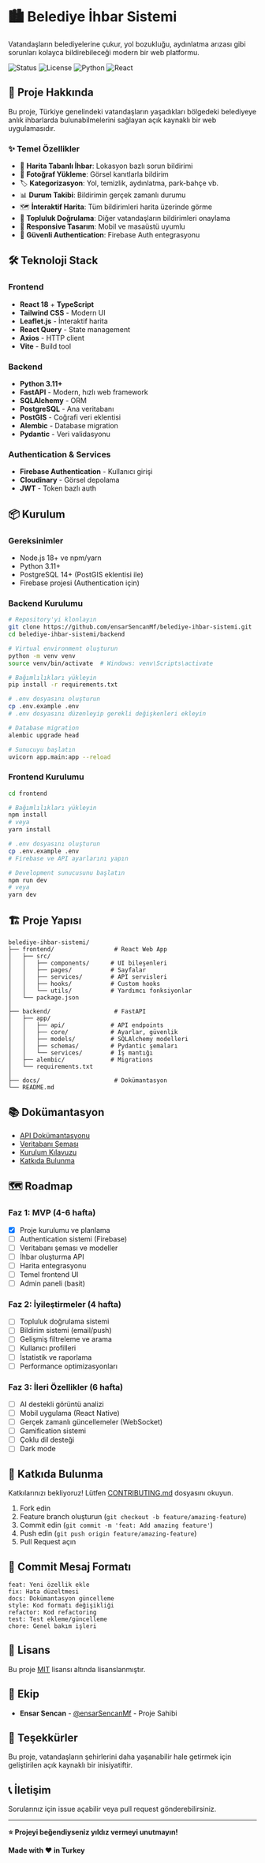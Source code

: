 # 🏙️ Belediye İhbar Sistemi

Vatandaşların belediyelerine çukur, yol bozukluğu, aydınlatma arızası gibi sorunları kolayca bildirebileceği modern bir web platformu.

![Status](https://img.shields.io/badge/status-in%20development-yellow)
![License](https://img.shields.io/badge/license-MIT-blue)
![Python](https://img.shields.io/badge/python-3.11+-blue)
![React](https://img.shields.io/badge/react-18+-blue)

## 🎯 Proje Hakkında

Bu proje, Türkiye genelindeki vatandaşların yaşadıkları bölgedeki belediyeye anlık ihbarlarda bulunabilmelerini sağlayan açık kaynaklı bir web uygulamasıdır.

### ✨ Temel Özellikler

- 📍 **Harita Tabanlı İhbar**: Lokasyon bazlı sorun bildirimi
- 📸 **Fotoğraf Yükleme**: Görsel kanıtlarla bildirim
- 🏷️ **Kategorizasyon**: Yol, temizlik, aydınlatma, park-bahçe vb.
- 📊 **Durum Takibi**: Bildirimin gerçek zamanlı durumu
- 🗺️ **İnteraktif Harita**: Tüm bildirimleri harita üzerinde görme
- 👥 **Topluluk Doğrulama**: Diğer vatandaşların bildirimleri onaylama
- 📱 **Responsive Tasarım**: Mobil ve masaüstü uyumlu
- 🔐 **Güvenli Authentication**: Firebase Auth entegrasyonu

## 🛠️ Teknoloji Stack

### Frontend
- **React 18** + **TypeScript**
- **Tailwind CSS** - Modern UI
- **Leaflet.js** - İnteraktif harita
- **React Query** - State management
- **Axios** - HTTP client
- **Vite** - Build tool

### Backend
- **Python 3.11+**
- **FastAPI** - Modern, hızlı web framework
- **SQLAlchemy** - ORM
- **PostgreSQL** - Ana veritabanı
- **PostGIS** - Coğrafi veri eklentisi
- **Alembic** - Database migration
- **Pydantic** - Veri validasyonu

### Authentication & Services
- **Firebase Authentication** - Kullanıcı girişi
- **Cloudinary** - Görsel depolama
- **JWT** - Token bazlı auth

## 📦 Kurulum

### Gereksinimler

- Node.js 18+ ve npm/yarn
- Python 3.11+
- PostgreSQL 14+ (PostGIS eklentisi ile)
- Firebase projesi (Authentication için)

### Backend Kurulumu

```bash
# Repository'yi klonlayın
git clone https://github.com/ensarSencanMf/belediye-ihbar-sistemi.git
cd belediye-ihbar-sistemi/backend

# Virtual environment oluşturun
python -m venv venv
source venv/bin/activate  # Windows: venv\Scripts\activate

# Bağımlılıkları yükleyin
pip install -r requirements.txt

# .env dosyasını oluşturun
cp .env.example .env
# .env dosyasını düzenleyip gerekli değişkenleri ekleyin

# Database migration
alembic upgrade head

# Sunucuyu başlatın
uvicorn app.main:app --reload
```

### Frontend Kurulumu

```bash
cd frontend

# Bağımlılıkları yükleyin
npm install
# veya
yarn install

# .env dosyasını oluşturun
cp .env.example .env
# Firebase ve API ayarlarını yapın

# Development sunucusunu başlatın
npm run dev
# veya
yarn dev
```

## 🏗️ Proje Yapısı

```
belediye-ihbar-sistemi/
├── frontend/                 # React Web App
│   ├── src/
│   │   ├── components/      # UI bileşenleri
│   │   ├── pages/           # Sayfalar
│   │   ├── services/        # API servisleri
│   │   ├── hooks/           # Custom hooks
│   │   └── utils/           # Yardımcı fonksiyonlar
│   └── package.json
│
├── backend/                  # FastAPI
│   ├── app/
│   │   ├── api/             # API endpoints
│   │   ├── core/            # Ayarlar, güvenlik
│   │   ├── models/          # SQLAlchemy modelleri
│   │   ├── schemas/         # Pydantic şemaları
│   │   └── services/        # İş mantığı
│   ├── alembic/             # Migrations
│   └── requirements.txt
│
├── docs/                     # Dokümantasyon
└── README.md
```

## 📚 Dokümantasyon

- [API Dokümantasyonu](docs/API.md)
- [Veritabanı Şeması](docs/DATABASE.md)
- [Kurulum Kılavuzu](docs/SETUP.md)
- [Katkıda Bulunma](CONTRIBUTING.md)

## 🗺️ Roadmap

### Faz 1: MVP (4-6 hafta)
- [x] Proje kurulumu ve planlama
- [ ] Authentication sistemi (Firebase)
- [ ] Veritabanı şeması ve modeller
- [ ] İhbar oluşturma API
- [ ] Harita entegrasyonu
- [ ] Temel frontend UI
- [ ] Admin paneli (basit)

### Faz 2: İyileştirmeler (4 hafta)
- [ ] Topluluk doğrulama sistemi
- [ ] Bildirim sistemi (email/push)
- [ ] Gelişmiş filtreleme ve arama
- [ ] Kullanıcı profilleri
- [ ] İstatistik ve raporlama
- [ ] Performance optimizasyonları

### Faz 3: İleri Özellikler (6 hafta)
- [ ] AI destekli görüntü analizi
- [ ] Mobil uygulama (React Native)
- [ ] Gerçek zamanlı güncellemeler (WebSocket)
- [ ] Gamification sistemi
- [ ] Çoklu dil desteği
- [ ] Dark mode

## 🤝 Katkıda Bulunma

Katkılarınızı bekliyoruz! Lütfen [CONTRIBUTING.md](CONTRIBUTING.md) dosyasını okuyun.

1. Fork edin
2. Feature branch oluşturun (`git checkout -b feature/amazing-feature`)
3. Commit edin (`git commit -m 'feat: Add amazing feature'`)
4. Push edin (`git push origin feature/amazing-feature`)
5. Pull Request açın

## 📝 Commit Mesaj Formatı

```
feat: Yeni özellik ekle
fix: Hata düzeltmesi
docs: Dokümantasyon güncelleme
style: Kod formatı değişikliği
refactor: Kod refactoring
test: Test ekleme/güncelleme
chore: Genel bakım işleri
```

## 📝 Lisans

Bu proje [MIT](LICENSE) lisansı altında lisanslanmıştır.

## 👥 Ekip

- **Ensar Sencan** - [@ensarSencanMf](https://github.com/ensarSencanMf) - Proje Sahibi

## 🙏 Teşekkürler

Bu proje, vatandaşların şehirlerini daha yaşanabilir hale getirmek için geliştirilen açık kaynaklı bir inisiyatiftir.

## 📞 İletişim

Sorularınız için issue açabilir veya pull request gönderebilirsiniz.

---

**⭐ Projeyi beğendiyseniz yıldız vermeyi unutmayın!**

**Made with ❤️ in Turkey**
